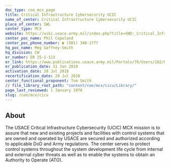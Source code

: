 ```yaml
---
doc_type: coe_mcx_page 
title: Critical Infrastructure Cybersecurity UCIC
name_of_center: Critical Infrastructure Cybersecurity UCIC
place_of_center: SWL
center_type: MCX
website: https://wiki.usace.army.mil/index.php?title=SWD:_Critical_Infrastructure_Cybersecurity_Mandatory_Center_of_Expertise&redirect=no
center_poc_name: Phil Copeland
center_poc_phone_number: ☎ (501) 340-1777
hq_poc_name: Meg Gaffney-Smith
hq_division: CW
er_number: ER 25-1-113
er_link: https://www.publications.usace.army.mil/Portals/76/Users/182/86/2486/ER%2025-1-113.pdf?ver=CWGVBUsmJ4bMuJ3kSM2L-A%3d%3d
er_publication_date: 31 Jan 2019
activation_date: 20 Jul 2018
recertification_date: 20 Jul 2018
center_functional_proponent: Tom Smith
// file_library_root_path: "content/coe/mcx/cicu/Library/" 
page_last_reviewed: 1 January 1970 
slug: /coe/mcx/cicu
---
```


## About 

The USACE Critical Infrastructure Cybersecurity (UCIC) MCX mission is to assure that new and existing projects and facilities with control
systems that are owned and operated by USACE are secured and authorized according to applicable DoD and Army regulations. The center serves to protect control systems throughout the system development life cycle from internal and external cyber threats as well as to enable the systems to obtain an Authority to Operate (ATO).

 
